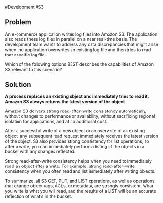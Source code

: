 #Development #S3 

## Problem

An e-commerce application writes log files into Amazon S3. The application also reads these log files in parallel on a near real-time basis. The development team wants to address any data discrepancies that might arise when the application overwrites an existing log file and then tries to read that specific log file.

Which of the following options BEST describes the capabilities of Amazon S3 relevant to this scenario?

## Solution

**A process replaces an existing object and immediately tries to read it. Amazon S3 always returns the latest version of the object**

Amazon S3 delivers strong read-after-write consistency automatically, without changes to performance or availability, without sacrificing regional isolation for applications, and at no additional cost.

After a successful write of a new object or an overwrite of an existing object, any subsequent read request immediately receives the latest version of the object. S3 also provides strong consistency for list operations, so after a write, you can immediately perform a listing of the objects in a bucket with any changes reflected.

Strong read-after-write consistency helps when you need to immediately read an object after a write. For example, strong read-after-write consistency when you often read and list immediately after writing objects.

To summarize, all S3 GET, PUT, and LIST operations, as well as operations that change object tags, ACLs, or metadata, are strongly consistent. What you write is what you will read, and the results of a LIST will be an accurate reflection of what’s in the bucket.